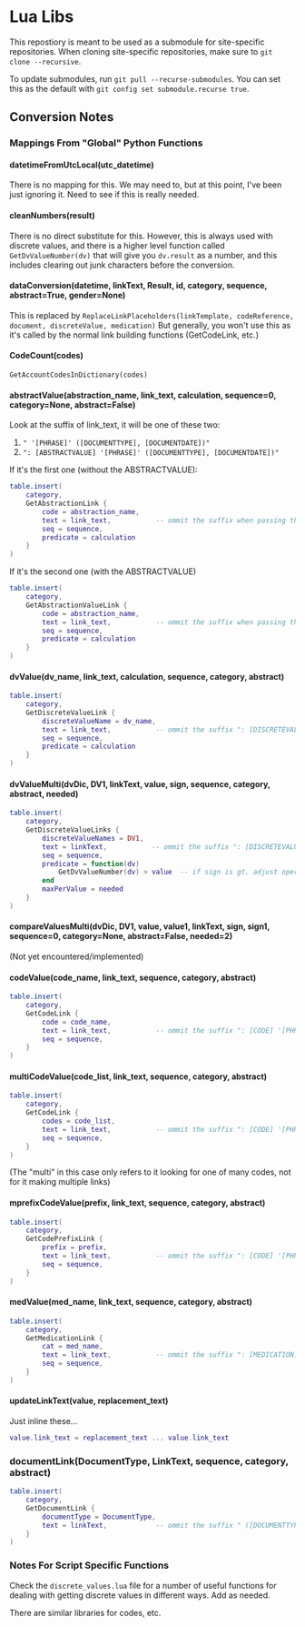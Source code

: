 # Lua Libs

This repostiory is meant to be used as a submodule for site-specific repositories.
When cloning site-specific repositories, make sure to `git clone --recursive`.

To update submodules, run `git pull --recurse-submodules`.
You can set this as the default with `git config set submodule.recurse true`.

## Conversion Notes

### Mappings From "Global" Python Functions

#### datetimeFromUtcLocal(utc_datetime)

There is no mapping for this.  We may need to, but at this point, I've been
just ignoring it.  Need to see if this is really needed.

#### cleanNumbers(result)

There is no direct substitute for this. However, this is always used with
discrete values, and there is a higher level function called
`GetDvValueNumber(dv)` that will give you `dv.result` as a number, and this
includes clearing out junk characters before the conversion.

#### dataConversion(datetime, linkText, Result, id, category, sequence, abstract=True, gender=None)

This is replaced by `ReplaceLinkPlaceholders(linkTemplate, codeReference, document, discreteValue, medication)`
But generally, you won't use this as it's called by the normal link building
functions (GetCodeLink, etc.)

#### CodeCount(codes)

`GetAccountCodesInDictionary(codes)`

#### abstractValue(abstraction_name, link_text, calculation, sequence=0, category=None, abstract=False)

Look at the suffix of link_text, it will be one of these two:

1. `" '[PHRASE]' ([DOCUMENTTYPE], [DOCUMENTDATE])"`
2. `": [ABSTRACTVALUE] '[PHRASE]' ([DOCUMENTTYPE], [DOCUMENTDATE])"`

If it's the first one (without the ABSTRACTVALUE):

```lua
table.insert(
    category, 
    GetAbstractionLink {
        code = abstraction_name,
        text = link_text,           -- ommit the suffix when passing this
        seq = sequence,
        predicate = calculation
    }
)
```

If it's the second one (with the ABSTRACTVALUE) 

```lua
table.insert(
    category, 
    GetAbstractionValueLink {
        code = abstraction_name,
        text = link_text,           -- ommit the suffix when passing this
        seq = sequence,
        predicate = calculation
    }
)
```

#### dvValue(dv_name, link_text, calculation, sequence, category, abstract)

```lua
table.insert(
    category, 
    GetDiscreteValueLink {
        discreteValueName = dv_name,
        text = link_text,           -- ommit the suffix ": [DISCRETEVALUE] (Result Date: [RESULTDATE])"
        seq = sequence,
        predicate = calculation
    }
)
```

#### dvValueMulti(dvDic, DV1, linkText, value, sign, sequence, category, abstract, needed)

```lua
table.insert(
    category, 
    GetDiscreteValueLinks {
        discreteValueNames = DV1,
        text = linkText,           -- ommit the suffix ": [DISCRETEVALUE] (Result Date: [RESULTDATE])"
        seq = sequence,
        predicate = function(dv)
            GetDvValueNumber(dv) > value  -- if sign is gt. adjust operator according to sign function
        end
        maxPerValue = needed
    }
)
```

#### compareValuesMulti(dvDic, DV1, value, value1, linkText, sign, sign1, sequence=0, category=None, abstract=False, needed=2)

(Not yet encountered/implemented)

#### codeValue(code_name, link_text, sequence, category, abstract)

```lua
table.insert(
    category, 
    GetCodeLink {
        code = code_name,
        text = link_text,           -- ommit the suffix ": [CODE] '[PHRASE]' ([DOCUMENTTYPE], [DOCUMENTDATE])"
        seq = sequence,
    }
)
```

#### multiCodeValue(code_list, link_text, sequence, category, abstract)

```lua
table.insert(
    category, 
    GetCodeLink {
        codes = code_list,
        text = link_text,           -- ommit the suffix ": [CODE] '[PHRASE]' ([DOCUMENTTYPE], [DOCUMENTDATE])"
        seq = sequence,
    }
)
```

(The "multi" in this case only refers to it looking for one of many codes,
not for it making multiple links)

#### mprefixCodeValue(prefix, link_text, sequence, category, abstract)

```lua
table.insert(
    category, 
    GetCodePrefixLink {
        prefix = prefix,
        text = link_text,           -- ommit the suffix ": [CODE] '[PHRASE]' ([DOCUMENTTYPE], [DOCUMENTDATE])"
        seq = sequence,
    }
)
```

#### medValue(med_name, link_text, sequence, category, abstract)

```lua
table.insert(
    category, 
    GetMedicationLink {
        cat = med_name,
        text = link_text,           -- ommit the suffix ": [MEDICATION], Dosage [DOSAGE], Route [ROUTE] ([STARTDATE])"
        seq = sequence,
    }
)
```

#### updateLinkText(value, replacement_text)

Just inline these...

```lua
value.link_text = replacement_text ... value.link_text
```

### documentLink(DocumentType, LinkText, sequence, category, abstract)

```lua
table.insert(
    category, 
    GetDocumentLink {
        documentType = DocumentType,
        text = linkText,            -- ommit the suffix " ([DOCUMENTTYPE], [DOCUMENTDATE])"
    }
)
```

### Notes For Script Specific Functions

Check the `discrete_values.lua` file for a number of useful functions for
dealing with getting discrete values in different ways.  Add as needed.

There are similar libraries for codes, etc.
